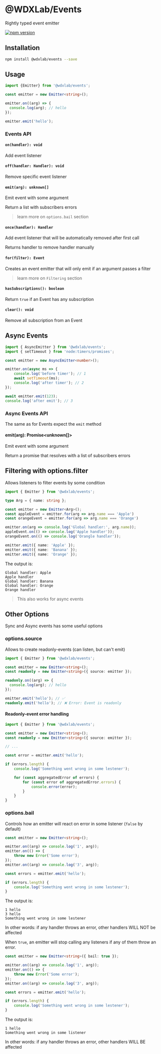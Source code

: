 # @WDXLab/Events

Rightly typed event emitter

[![npm version](https://badge.fury.io/js/%40wdxlab%2Fevents.svg)](https://badge.fury.io/js/%40wdxlab%2Fevents)

## Installation

```sh
npm install @wdxlab/events --save
```

## Usage

```ts
import {Emitter} from '@wdxlab/events';

const emitter = new Emitter<string>();

emitter.on((arg) => {
  console.log(arg); // hello
});

emitter.emit('hello');
```

### Events API

#### `on(handler): void`

Add event listener

#### `off(handler: Handler): void`

Remove specific event listener

#### `emit(arg): unknown[]`

Emit event with some argument

Return a list with subscribers errors

> learn more on `options.bail` section

#### `once(handler): Handler`

Add event listener that will be automatically removed after first call

Returns handler to remove handler manually

#### `for(filter): Event`

Creates an event emitter that will only emit if an argument passes a filter

> learn more on `Filtering` section

#### `hasSubscriptions(): boolean`

Return `true` if an Event has any subscription

#### `clear(): void`

Remove all subscription from an Event

## Async Events

```ts
import { AsyncEmitter } from '@wdxlab/events';
import { setTimeout } from 'node:timers/promises';

const emitter = new AsyncEmitter<number>();

emitter.on(async ms => {
    console.log('before timer'); // 1
    await setTimeout(ms);
    console.log('after timer'); // 2
});

await emitter.emit(123);
console.log('after emit'); // 3
```

### Async Events API

The same as for Events expect the `emit` method

#### emit(arg): Promise<unknown[]>

Emit event with some argument

Return a promise that resolves with a list of subscribers errors

## Filtering with options.filter

Allows listeners to filter events by some condition

```ts
import { Emitter } from '@wdxlab/events';

type Arg = { name: string };

const emitter = new Emitter<Arg>();
const appleEvent = emitter.for(arg => arg.name === 'Apple')
const orangeEvent = emitter.for(arg => arg.name === 'Orange')

emitter.on(arg => console.log('Global handler:', arg.name));
appleEvent.on(() => console.log('Apple handler'));
orangeEvent.on(() => console.log('Orangle handler'));

emitter.emit({ name: 'Apple' });
emitter.emit({ name: 'Banana' });
emitter.emit({ name: 'Orange' });
```

The output is:
```
Global handler: Apple
Apple handler
Global handler: Banana
Global handler: Orange
Orange handler
```

> This also works for async events

## Other Options

Sync and Async events has some useful options

### options.source

Allows to create readonly-events (can listen, but can't emit)

```ts
import { Emitter } from '@wdxlab/events';

const emitter = new Emitter<string>();
const readonly = new Emitter<string>({ source: emitter });

readonly.on((arg) => {
  console.log(arg); // hello
});

emitter.emit('hello'); // ✅
readonly.emit('hello'); // ❌ Error: Event is readonly
```

#### Readonly-event error handling

```ts
import { Emitter } from '@wdxlab/events';

const emitter = new Emitter<string>();
const readonly = new Emitter<string>({ source: emitter });

// ...

const error = emitter.emit('hello');

if (errors.length) {
    console.log('Something went wrong in some lestener');

    for (const aggregatedError of errors) {
        for (const error of aggregatedError.errors) {
            console.error(error);
        }
    }
}
```

### options.bail

Controls how an emitter will react on error in some listener (`false` by default)

```ts
const emitter = new Emitter<string>();

emitter.on((arg) => console.log('1', arg));
emitter.on(() => {
    throw new Error('Some error');
});
emitter.on((arg) => console.log('3', arg));

const errors = emitter.emit('hello');

if (errors.length) {
    console.log('Something went wrong in some lestener');
}
```

The output is:
```
1 hello
3 hello
Something went wrong in some lestener
```

In other words: if any handler throws an error, other handlers WILL NOT be affected

When `true`, an emitter will stop calling any listeners if any of them throw an error.

```ts
const emitter = new Emitter<string>({ bail: true });

emitter.on((arg) => console.log('1', arg));
emitter.on(() => {
    throw new Error('Some error');
});
emitter.on((arg) => console.log('3', arg));

const errors = emitter.emit('hello');

if (errors.length) {
    console.log('Something went wrong in some lestener');
}
```

The output is:
```
1 hello
Something went wrong in some listener
```

In other words: if any handler throws an error, other handlers WILL BE affected
